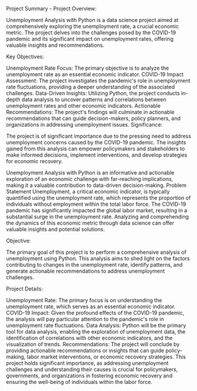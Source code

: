 Project Summary -
Project Overview:

Unemployment Analysis with Python is a data science project aimed at comprehensively exploring the unemployment rate, a crucial economic metric. The project delves into the challenges posed by the COVID-19 pandemic and its significant impact on unemployment rates, offering valuable insights and recommendations.

Key Objectives:

Unemployment Rate Focus: The primary objective is to analyze the unemployment rate as an essential economic indicator.
COVID-19 Impact Assessment: The project investigates the pandemic's role in unemployment rate fluctuations, providing a deeper understanding of the associated challenges.
Data-Driven Insights: Utilizing Python, the project conducts in-depth data analysis to uncover patterns and correlations between unemployment rates and other economic indicators.
Actionable Recommendations: The project's findings will culminate in actionable recommendations that can guide decision-makers, policy planners, and organizations in addressing unemployment issues.
Significance:

The project is of significant importance due to the pressing need to address unemployment concerns caused by the COVID-19 pandemic. The insights gained from this analysis can empower policymakers and stakeholders to make informed decisions, implement interventions, and develop strategies for economic recovery.

Unemployment Analysis with Python is an informative and actionable exploration of an economic challenge with far-reaching implications, making it a valuable contribution to data-driven decision-making.
Problem Statement
Unemployment, a critical economic indicator, is typically quantified using the unemployment rate, which represents the proportion of individuals without employment within the total labor force. The COVID-19 pandemic has significantly impacted the global labor market, resulting in a substantial surge in the unemployment rate. Analyzing and comprehending the dynamics of this economic metric through data science can offer valuable insights and potential solutions.

Objective:

The primary goal of this project is to perform a comprehensive analysis of unemployment using Python. This analysis aims to shed light on the factors contributing to changes in the unemployment rate, identify patterns, and generate actionable recommendations to address unemployment challenges.

Project Details:

Unemployment Rate: The primary focus is on understanding the unemployment rate, which serves as an essential economic indicator.
COVID-19 Impact: Given the profound effects of the COVID-19 pandemic, the analysis will pay particular attention to the pandemic's role in unemployment rate fluctuations.
Data Analysis: Python will be the primary tool for data analysis, enabling the exploration of unemployment data, the identification of correlations with other economic indicators, and the visualization of trends.
Recommendations: The project will conclude by providing actionable recommendations or insights that can guide policy-making, labor market interventions, or economic recovery strategies.
This project holds significant importance, as addressing unemployment challenges and understanding their causes is crucial for policymakers, governments, and organizations in fostering economic recovery and ensuring the well-being of individuals within the labor force.
